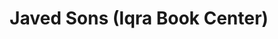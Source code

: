 ---
title: "Javed Sons (Iqra Book Center)"
url: /karachi/javed-sons-iqra-book-center/
shop: books
---